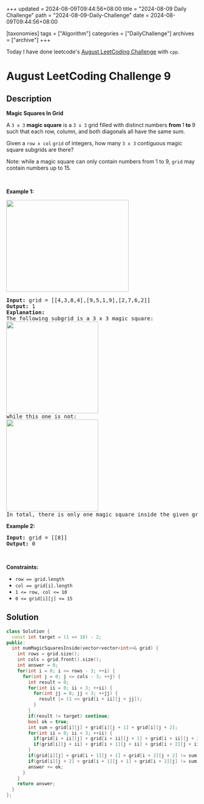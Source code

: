+++
updated = 2024-08-09T09:44:56+08:00
title = "2024-08-09 Daily Challenge"
path = "2024-08-09-Daily-Challenge"
date = 2024-08-09T09:44:56+08:00

[taxonomies]
tags = ["Algorithm"]
categories = ["DailyChallenge"]
archives = ["archive"]
+++

Today I have done leetcode's [August LeetCoding Challenge](https://leetcode.com/problems/magic-squares-in-grid/) with `cpp`.

<!-- more -->

# August LeetCoding Challenge 9

## Description

**Magic Squares In Grid**

<p>A <code>3 x 3</code> <strong>magic square</strong> is a <code>3 x 3</code> grid filled with distinct numbers <strong>from </strong>1<strong> to </strong>9 such that each row, column, and both diagonals all have the same sum.</p>

<p>Given a <code>row x col</code> <code>grid</code> of integers, how many <code>3 x 3</code> contiguous magic square subgrids are there?</p>

<p>Note: while a magic square can only contain numbers from 1 to 9, <code>grid</code> may contain numbers up to 15.</p>

<p>&nbsp;</p>
<p><strong class="example">Example 1:</strong></p>
<img alt="" src="https://assets.leetcode.com/uploads/2020/09/11/magic_main.jpg" style="width: 322px; height: 242px;" />
<pre>
<strong>Input:</strong> grid = [[4,3,8,4],[9,5,1,9],[2,7,6,2]]
<strong>Output:</strong> 1
<strong>Explanation: </strong>
The following subgrid is a 3 x 3 magic square:
<img alt="" src="https://assets.leetcode.com/uploads/2020/09/11/magic_valid.jpg" style="width: 242px; height: 242px;" />
while this one is not:
<img alt="" src="https://assets.leetcode.com/uploads/2020/09/11/magic_invalid.jpg" style="width: 242px; height: 242px;" />
In total, there is only one magic square inside the given grid.
</pre>

<p><strong class="example">Example 2:</strong></p>

<pre>
<strong>Input:</strong> grid = [[8]]
<strong>Output:</strong> 0
</pre>

<p>&nbsp;</p>
<p><strong>Constraints:</strong></p>

<ul>
	<li><code>row == grid.length</code></li>
	<li><code>col == grid[i].length</code></li>
	<li><code>1 &lt;= row, col &lt;= 10</code></li>
	<li><code>0 &lt;= grid[i][j] &lt;= 15</code></li>
</ul>


## Solution

``` cpp
class Solution {
  const int target = (1 << 10) - 2;
public:
  int numMagicSquaresInside(vector<vector<int>>& grid) {
    int rows = grid.size();
    int cols = grid.front().size();
    int answer = 0;
    for(int i = 0; i <= rows - 3; ++i) {
      for(int j = 0; j <= cols - 3; ++j) {
        int result = 0;
        for(int ii = 0; ii < 3; ++ii) {
          for(int jj = 0; jj < 3; ++jj) {
            result |= (1 << grid[i + ii][j + jj]);
          }
        }
        if(result != target) continue;
        bool ok = true;
        int sum = grid[i][j] + grid[i][j + 1] + grid[i][j + 2];
        for(int ii = 0; ii < 3; ++ii) {
          if(grid[i + ii][j] + grid[i + ii][j + 1] + grid[i + ii][j + 2] != sum) ok = false;
          if(grid[i][j + ii] + grid[i + 1][j + ii] + grid[i + 2][j + ii] != sum) ok = false;
        }
        if(grid[i][j] + grid[i + 1][j + 1] + grid[i + 2][j + 2] != sum) ok = false;
        if(grid[i][j + 2] + grid[i + 1][j + 1] + grid[i + 2][j] != sum) ok = false;
        answer += ok;
      }
    }
    return answer;
  }
};
```
